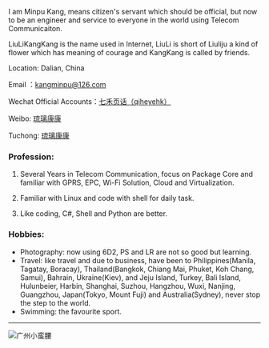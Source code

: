 <style>
img{
  display:block;
  margin:0
  auto;
}
</style>

<meta name="referrer" content="never">

I am Minpu Kang, means citizen's servant which should be official, but now to be an engineer and service to everyone in the world using Telecom Communicaiton.

LiuLiKangKang is the name used in Internet, LiuLi is short of Liuliju a kind of flower which has meaning of courage and KangKang is called by friends.

Location: Dalian, China

Email ：[kangminpu@126.com](mailto:kangminpu@126.com)

Wechat Official Accounts：<a href="https://weixin.sogou.com/weixin?type=1&s_from=input&query=qiheyehk&ie=utf8&_sug_=n&_sug_type_=" target="_blank">七禾页话（qiheyehk）</a>

Weibo: <a href="https://weibo.com/kangminpu" target="_blank">琉璃康康</a>

Tuchong: <a href="https://liulikangkang.tuchong.com/" target="_blank">琉璃康康</a>

### Profession:

  1. Several Years in Telecom Communication, focus on Package Core and familiar with GPRS, EPC, Wi-Fi Solution, Cloud and Virtualization.

  2. Familiar with Linux and code with shell for daily task.

  3. Like coding, C#, Shell and Python are better.


### Hobbies:

- Photography: now using 6D2, PS and LR are not so good but learning.
- Travel: like travel and due to business, have been to Philippines(Manila, Tagatay, Boracay), Thailand(Bangkok, Chiang Mai, Phuket, Koh Chang, Samui), Bahrain, Ukraine(Kiev), and Jeju Island, Turkey, Bali Island, Hulunbeier, Harbin, Shanghai, Suzhou, Hangzhou, Wuxi, Nanjing, Guangzhou, Japan(Tokyo, Mount Fuji) and Australia(Sydney), never stop the step to the world.
- Swimming: the favourite sport.


------------

![广州小蛮腰][1]


  [1]: http://imglf0.nosdn.127.net/img/d1lUUXJDdTYyTEZKN1gwRDMvdmRrT3NZYkptNWo2ZEZKN3hjTm5iQ0pYZlhmaEtvT2hqSWpRPT0.jpg?imageView&thumbnail=3000y2000&type=jpg&quality=96&stripmeta=0&type=jpg


